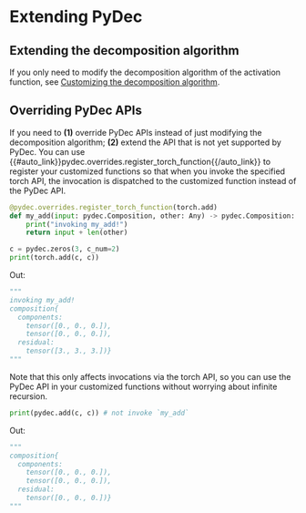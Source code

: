 # Extending PyDec

## Extending the decomposition algorithm

If you only need to modify the decomposition algorithm of the activation function, see [Customizing the decomposition algorithm](decompose-activation-functions.md#customizing-the-decomposition-algorithm).

## Overriding PyDec APIs

If you need to **(1)** override PyDec APIs instead of just modifying the decomposition algorithm; **(2)** extend the API that is not yet supported by PyDec. You can use {{#auto_link}}pydec.overrides.register_torch_function{{/auto_link}} to register your customized functions so that when you invoke the specified torch API, the invocation is dispatched to the customized function instead of the PyDec API.
```python
@pydec.overrides.register_torch_function(torch.add)
def my_add(input: pydec.Composition, other: Any) -> pydec.Composition:
    print("invoking my_add!")
    return input + len(other)

c = pydec.zeros(3, c_num=2)
print(torch.add(c, c))
```

Out:
```python
"""
invoking my_add!
composition{
  components:
    tensor([0., 0., 0.]),
    tensor([0., 0., 0.]),
  residual:
    tensor([3., 3., 3.])}
"""
```

Note that this only affects invocations via the torch API, so you can use the PyDec API in your customized functions without worrying about infinite recursion.
```python
print(pydec.add(c, c)) # not invoke `my_add`
```

Out:
```python
"""
composition{
  components:
    tensor([0., 0., 0.]),
    tensor([0., 0., 0.]),
  residual:
    tensor([0., 0., 0.])}
"""
```